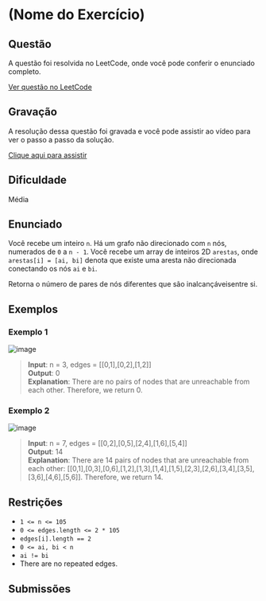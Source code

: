 # (Nome do Exercício) 

## Questão

A questão foi resolvida no LeetCode, onde você pode conferir o enunciado completo.

[Ver questão no LeetCode](https://leetcode.com/problems/is-graph-bipartite/)    

## Gravação

A resolução dessa questão foi gravada e você pode assistir ao vídeo para ver o passo a passo da solução.

[Clique aqui para assistir]()

## Dificuldade

Média

## Enunciado

Você recebe um inteiro `n`. Há um grafo não direcionado com `n` nós, numerados de `0` a `n - 1`. Você recebe um array de inteiros 2D `arestas`, onde `arestas[i] = [ai, bi]` denota que existe uma aresta não direcionada conectando os nós `ai` e `bi`.

Retorna o número de pares de nós diferentes que são inalcançáveis ​​entre si.

## Exemplos

### Exemplo 1

![image](https://github.com/user-attachments/assets/e03c9343-3307-45b0-b598-77efcc508f08)

>**Input**: n = 3, edges = [[0,1],[0,2],[1,2]]<br>
>**Output**: 0<br>
>**Explanation**: There are no pairs of nodes that are unreachable from each other. Therefore, we return 0.

### Exemplo 2

![image](https://github.com/user-attachments/assets/9f731a34-78c3-42e2-9e53-fd9a47b35182)

>**Input**: n = 7, edges = [[0,2],[0,5],[2,4],[1,6],[5,4]]<br>
>**Output**: 14<br>
>**Explanation**: There are 14 pairs of nodes that are unreachable from each other:
[[0,1],[0,3],[0,6],[1,2],[1,3],[1,4],[1,5],[2,3],[2,6],[3,4],[3,5],[3,6],[4,6],[5,6]].
Therefore, we return 14.

## Restrições

- `1 <= n <= 105`
- `0 <= edges.length <= 2 * 105`
- `edges[i].length == 2`
- `0 <= ai, bi < n`
- `ai != bi`
- There are no repeated edges.

## Submissões

